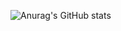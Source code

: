 ![Anurag's GitHub stats](https://github-readme-stats.vercel.app/api?username=kennedyng&hide=contribs,prs)
